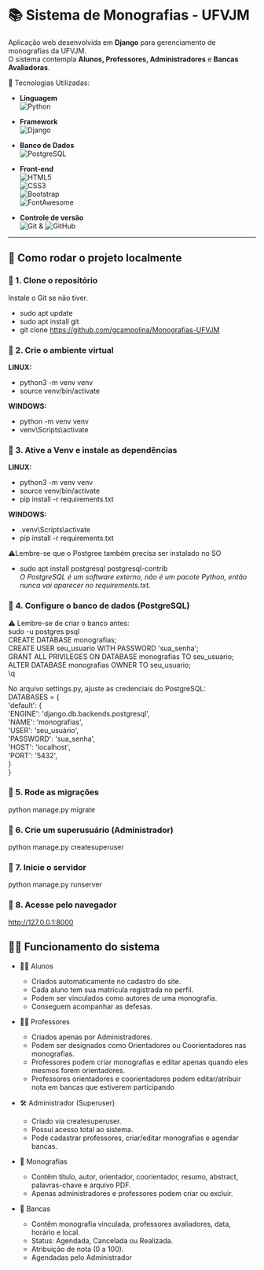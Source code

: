 # 📚 Sistema de Monografias - UFVJM

Aplicação web desenvolvida em **Django** para gerenciamento de monografias da UFVJM.  
O sistema contempla **Alunos, Professores, Administradores** e **Bancas Avaliadoras**.

🚀 Tecnologias Utilizadas:
- **Linguagem**<br>
![Python](https://img.shields.io/badge/Python-3.x-blue?logo=python)

- **Framework**<br>
![Django](https://img.shields.io/badge/Django-5.x-green?logo=django)

- **Banco de Dados**<br>
![PostgreSQL](https://img.shields.io/badge/PostgreSQL-15-blue?logo=postgresql)

- **Front-end**<br>
![HTML5](https://img.shields.io/badge/HTML5-E34F26?logo=html5&logoColor=white)<br>
![CSS3](https://img.shields.io/badge/CSS3-1572B6?logo=css3&logoColor=white)<br>
![Bootstrap](https://img.shields.io/badge/Bootstrap-5-7952B3?logo=bootstrap&logoColor=white)<br>
![FontAwesome](https://img.shields.io/badge/Font%20Awesome-339AF0?logo=fontawesome&logoColor=white)<br>

- **Controle de versão** <br>
![Git](https://img.shields.io/badge/Git-F05032?logo=git&logoColor=white) & ![GitHub](https://img.shields.io/badge/GitHub-181717?logo=github&logoColor=white)

---

## 🚀 Como rodar o projeto localmente

### 🔹 1. Clone o repositório

Instale o Git se não tiver.<br>
- sudo apt update<br>
- sudo apt install git<br>
- git clone https://github.com/gcampolina/Monografias-UFVJM<br>

### 🔹 2. Crie o ambiente virtual
**LINUX:** <br>
- python3 -m venv venv <br>
- source venv/bin/activate

**WINDOWS:** <br>
- python -m venv venv <br>
- venv\Scripts\activate


### 🔹 3. Ative a Venv e instale as dependências
**LINUX:** <br>
- python3 -m venv venv <br>
- source venv/bin/activate <br>
- pip install -r requirements.txt

**WINDOWS:**<br>
- .venv\Scripts\activate<br>
- pip install -r requirements.txt

⚠️Lembre-se que o Postgree também precisa ser instalado no SO<br>
- sudo apt install postgresql postgresql-contrib <br>
*O PostgreSQL é um software externo, não é um pacote Python, então nunca vai aparecer no requirements.txt.*

### 🔹 4. Configure o banco de dados (PostgreSQL)
⚠️ Lembre-se de criar o banco antes:<br>
sudo -u postgres psql<br>
CREATE DATABASE monografias;<br>
CREATE USER seu_usuario WITH PASSWORD 'sua_senha';<br>
GRANT ALL PRIVILEGES ON DATABASE monografias TO seu_usuario;<br>
ALTER DATABASE monografias OWNER TO seu_usuario;<br>
\q

No arquivo settings.py, ajuste as credenciais do PostgreSQL:<br>
DATABASES = {<br>
    'default': {<br>
        'ENGINE': 'django.db.backends.postgresql',<br>
        'NAME': 'monografias',<br>
        'USER': 'seu_usuário',<br>
        'PASSWORD': 'sua_senha',<br>
        'HOST': 'localhost',<br>
        'PORT': '5432',<br>
    }<br>
}<br>



### 🔹 5. Rode as migrações
python manage.py migrate


### 🔹 6. Crie um superusuário (Administrador)
python manage.py createsuperuser


### 🔹 7. Inicie o servidor
python manage.py runserver

### 🔹 8. Acesse pelo navegador
http://127.0.0.1:8000

## 🧑‍💻 Funcionamento do sistema
- 👨‍🎓 Alunos
  - Criados automaticamente no cadastro do site. <br>
  - Cada aluno tem sua matrícula registrada no perfil.<br>
  - Podem ser vinculados como autores de uma monografia.<br>
  - Conseguem acompanhar as defesas.

- 👨‍🏫 Professores
  - Criados apenas por Administradores.
  - Podem ser designados como Orientadores ou Coorientadores nas monografias.
  - Professores podem criar monografias e editar apenas quando eles mesmos forem orientadores.
  - Professores orientadores e coorientadores podem editar/atribuir nota em bancas que estiverem participando

- 🛠️ Administrador (Superuser)
  - Criado via createsuperuser.
  - Possui acesso total ao sistema.
  - Pode cadastrar professores, criar/editar monografias e agendar bancas.

- 📑 Monografias
  - Contêm título, autor, orientador, coorientador, resumo, abstract, palavras-chave e arquivo PDF.
  - Apenas administradores e professores podem criar ou excluir.

- 📝 Bancas
  - Contêm monografia vinculada, professores avaliadores, data, horário e local.
  - Status: Agendada, Cancelada ou Realizada.
  - Atribuição de nota (0 a 100).
  - Agendadas pelo Administrador
